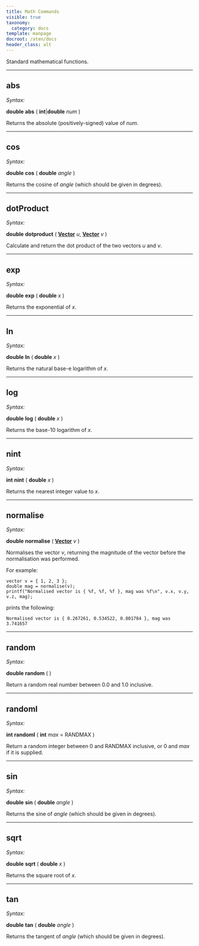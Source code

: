 ```yaml
---
title: Math Commands
visible: true
taxonomy:
  category: docs
template: manpage
docroot: /aten/docs
header_class: alt
---
```


Standard mathematical functions.

---

## abs <a id="abs"></a>

_Syntax:_

**double** **abs** ( **int**|**double** _num_ )

Returns the absolute (positively-signed) value of _num_.

---

## cos <a id="cos"></a>

_Syntax:_

**double** **cos** ( **double** _angle_ )

Returns the cosine of _angle_ (which should be given in degrees).

---

## dotProduct <a id="dotproduct"></a>

_Syntax:_

**double** **dotproduct** ( [**Vector**](/aten/docs/scripting/variabletypes/vector) _u_, [**Vector**](/aten/docs/scripting/variabletypes/vector) _v_ )

Calculate and return the dot product of the two vectors _u_ and _v_.

---

## exp <a id="exp"></a>

_Syntax:_

**double** **exp** ( **double** _x_ )

Returns the exponential of _x_.

---

## ln <a id="ln"></a>

_Syntax:_

**double** **ln** ( **double** _x_ )

Returns the natural base-e logarithm of _x_.

---

## log <a id="log"></a>

_Syntax:_

**double** **log** ( **double** _x_ )

Returns the base-10 logarithm of _x_.

---

## nint <a id="nint"></a>

_Syntax:_

**int** **nint** ( **double** _x_ )

Returns the nearest integer value to _x_.

---

## normalise <a id="normalise"></a>

_Syntax:_

**double** **normalise** ( [**Vector**](/aten/docs/scripting/variabletypes/vector) _v_ )

Normalises the vector _v_, returning the magnitude of the vector before the normalisation was performed.

For example:

```
vector v = { 1, 2, 3 };
double mag = normalise(v);
printf("Normalised vector is { %f, %f, %f }, mag was %f\n", v.x, v.y, v.z, mag);
```

prints the following:


```
Normalised vector is { 0.267261, 0.534522, 0.801784 }, mag was 3.741657 
```


---

## random <a id="random"></a>

_Syntax:_

 **double** **random** ( )

Return a random real number between 0.0 and 1.0 inclusive.

---

## randomI <a id="randomi"></a>

_Syntax:_

**int** **randomI** ( **int** _max_ = RANDMAX )

Return a random integer between 0 and RANDMAX inclusive, or 0 and _max_ if it is supplied.

---

## sin <a id="sin"></a>

_Syntax:_

**double** **sin** ( **double** _angle_ )

Returns the sine of _angle_ (which should be given in degrees).

---

## sqrt <a id="sqrt"></a>

_Syntax:_

**double** **sqrt** ( **double** _x_ )

Returns the square root of _x_.

---

## tan <a id="tan"></a>

_Syntax:_

**double** **tan** ( **double** _angle_ )

Returns the tangent of _angle_ (which should be given in degrees).


